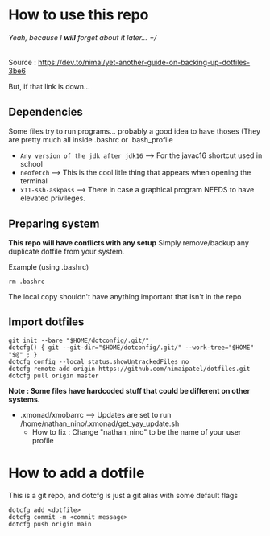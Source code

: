 # How to use this repo
###### Yeah, because I **will** forget about it later... =/

Source : https://dev.to/nimai/yet-another-guide-on-backing-up-dotfiles-3be6

But, if that link is down...

## Dependencies
Some files try to run programs... probably a good idea to have thoses (They are pretty much all inside .bashrc or .bash\_profile

- `Any version of the jdk after jdk16` --> For the javac16 shortcut used in school
- `neofetch` --> This is the cool litle thing that appears when opening the terminal
- `x11-ssh-askpass` --> There in case a graphical program NEEDS to have elevated privileges.

## Preparing system
**This repo will have conflicts with any setup**
Simply remove/backup any duplicate dotfile from your system.

Example (using .bashrc)
```
rm .bashrc
```
The local copy shouldn't have anything important that isn't in the repo

## Import dotfiles
```
git init --bare "$HOME/dotconfig/.git/"
dotcfg() { git --git-dir="$HOME/dotconfig/.git/" --work-tree="$HOME" "$@" ; }
dotcfg config --local status.showUntrackedFiles no
dotcfg remote add origin https://github.com/nimaipatel/dotfiles.git
dotcfg pull origin master
```

**Note : Some files have hardcoded stuff that could be different on other systems.**
- .xmonad/xmobarrc		--> Updates are set to run /home/nathan\_nino/.xmonad/get\_yay\_update.sh
  - How to fix : Change "nathan\_nino" to be the name of your user profile

# How to add a dotfile
This is a git repo, and dotcfg is just a git alias with some default flags
```
dotcfg add <dotfile>
dotcfg commit -m <commit message>
dotcfg push origin main
```
